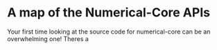 # A map of the Numerical-Core APIs

Your first time looking at the source code for numerical-core can be
an overwhelming one! Theres a
